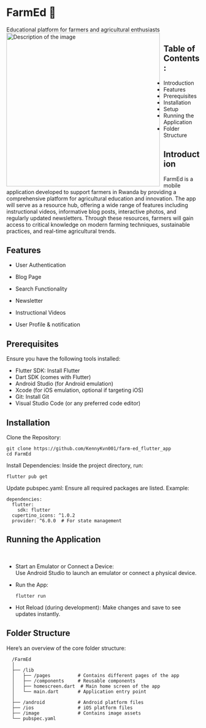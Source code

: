 <h1>FarmEd 🌱</h1>
Educational platform for farmers and agricultural enthusiasts<br>

<img src="https://github.com/user-attachments/assets/9a2cf578-a137-45a7-8124-853b4eeddd19" alt="Description of the image" width="400" style="float:left; margin-right: 10px;"/>

<h2>Table of Contents:</h2>

- Introduction
- Features
- Prerequisites
- Installation
- Setup
- Running the Application
- Folder Structure


<h2>Introduction</h2>

FarmEd is a mobile application developed to support farmers in Rwanda by providing a comprehensive platform for agricultural education and innovation. The app will serve as a resource hub, offering a wide range of features including instructional videos, informative blog posts, interactive photos, and regularly updated newsletters. Through these resources, farmers will gain access to critical knowledge on modern farming techniques, sustainable practices, and real-time agricultural trends.

<h2>Features</h2>

- User Authentication

- Blog Page
 

- Search Functionality

- Newsletter

- Instructional Videos

- User Profile & notification

<h2>Prerequisites</h2>

Ensure you have the following tools installed:

- Flutter SDK: Install Flutter
- Dart SDK (comes with Flutter)
- Android Studio (for Android emulation)
- Xcode (for iOS emulation, optional if targeting iOS)
- Git: Install Git
- Visual Studio Code (or any preferred code editor)

<h2>Installation</h2>
Clone the Repository:

    git clone https://github.com/KennyKvn001/farm-ed_flutter_app 
    cd FarmEd
    
Install Dependencies:
Inside the project directory, run:
   
    flutter pub get

Update pubspec.yaml:
Ensure all required packages are listed. Example:

    dependencies:
      flutter:
        sdk: flutter
      cupertino_icons: ^1.0.2
      provider: ^6.0.0  # For state management

<h2>Running the Application</h2><br>

- Start an Emulator or Connect a Device:<br>
Use Android Studio to launch an emulator or connect a physical device.<br>

- Run the App:<br>

      flutter run
  
- Hot Reload (during development):
Make changes and save to see updates instantly.

<h2>Folder Structure</h2>
Here’s an overview of the core folder structure:

      /FarmEd
      │
      ├── /lib
      │   ├── /pages          # Contains different pages of the app
      │   ├── /components     # Reusable components
      │   ├── homescreen.dart  # Main home screen of the app
      │   └── main.dart       # Application entry point
      │
      ├── /android            # Android platform files
      ├── /ios                # iOS platform files
      ├── /image              # Contains image assets
      └── pubspec.yaml        




